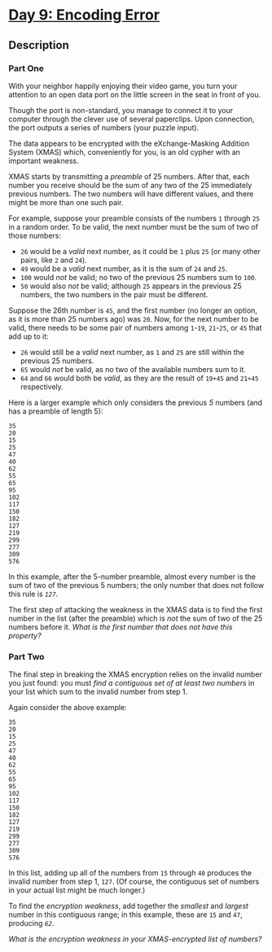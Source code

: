 # [Day 9: Encoding Error](https://adventofcode.com/2020/day/9)

## Description

### Part One

With your neighbor happily enjoying their video game, you turn your attention to an open data port on the little screen in the seat in front of you.

Though the port is non-standard, you manage to connect it to your computer through the clever use of several paperclips. Upon connection, the port outputs a series of numbers (your puzzle input).

The data appears to be encrypted with the eXchange-Masking Addition System (<span title="No relation.">XMAS</span>) which, conveniently for you, is an old cypher with an important weakness.

XMAS starts by transmitting a _preamble_ of 25 numbers. After that, each number you receive should be the sum of any two of the 25 immediately previous numbers. The two numbers will have different values, and there might be more than one such pair.

For example, suppose your preamble consists of the numbers `1` through `25` in a random order. To be valid, the next number must be the sum of two of those numbers:

*   `26` would be a _valid_ next number, as it could be `1` plus `25` (or many other pairs, like `2` and `24`).
*   `49` would be a _valid_ next number, as it is the sum of `24` and `25`.
*   `100` would _not_ be valid; no two of the previous 25 numbers sum to `100`.
*   `50` would also _not_ be valid; although `25` appears in the previous 25 numbers, the two numbers in the pair must be different.

Suppose the 26th number is `45`, and the first number (no longer an option, as it is more than 25 numbers ago) was `20`. Now, for the next number to be valid, there needs to be some pair of numbers among `1`\-`19`, `21`\-`25`, or `45` that add up to it:

*   `26` would still be a _valid_ next number, as `1` and `25` are still within the previous 25 numbers.
*   `65` would _not_ be valid, as no two of the available numbers sum to it.
*   `64` and `66` would both be _valid_, as they are the result of `19+45` and `21+45` respectively.

Here is a larger example which only considers the previous _5_ numbers (and has a preamble of length 5):

    35
    20
    15
    25
    47
    40
    62
    55
    65
    95
    102
    117
    150
    182
    127
    219
    299
    277
    309
    576
    

In this example, after the 5-number preamble, almost every number is the sum of two of the previous 5 numbers; the only number that does not follow this rule is _`127`_.

The first step of attacking the weakness in the XMAS data is to find the first number in the list (after the preamble) which is _not_ the sum of two of the 25 numbers before it. _What is the first number that does not have this property?_

### Part Two

The final step in breaking the XMAS encryption relies on the invalid number you just found: you must _find a contiguous set of at least two numbers_ in your list which sum to the invalid number from step 1.

Again consider the above example:

    35
    20
    15
    25
    47
    40
    62
    55
    65
    95
    102
    117
    150
    182
    127
    219
    299
    277
    309
    576
    

In this list, adding up all of the numbers from `15` through `40` produces the invalid number from step 1, `127`. (Of course, the contiguous set of numbers in your actual list might be much longer.)

To find the _encryption weakness_, add together the _smallest_ and _largest_ number in this contiguous range; in this example, these are `15` and `47`, producing _`62`_.

_What is the encryption weakness in your XMAS-encrypted list of numbers?_
